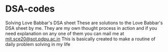# DSA-codes
Solving Love Babbar's DSA sheet
These are solutions to the Love Babbar's DSA sheet by me. They are my own thought process in action and if you need explanation on any one of them you can mail me at mit.sce20@sot.pdpu.ac.in
This is basically created to make a routine of daily problem solving in my life

